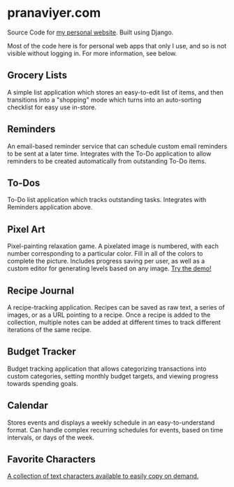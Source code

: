 # pranaviyer.com
Source Code for [my personal website](https://pranaviyer.com). Built using Django.

Most of the code here is for personal web apps that only I use, and so is not visible without logging in. For more information, see below. 

## Grocery Lists

A simple list application which stores an easy-to-edit list of items, and then transitions into a "shopping" mode which turns into an auto-sorting checklist for easy use in-store.

## Reminders

An email-based reminder service that can schedule custom email reminders to be sent at a later time. Integrates with the To-Do application to allow reminders to be created automatically from outstanding To-Do items.

## To-Dos

To-Do list application which tracks outstanding tasks. Integrates with Reminders application above.

## Pixel Art

Pixel-painting relaxation game. A pixelated image is numbered, with each number corresponding to a particular color. Fill in all of the colors to complete the picture. Includes progress saving per user, as well as a custom editor for generating levels based on any image. [Try the demo!](https://pranaviyer.com/pixelart/demo/)

## Recipe Journal

A recipe-tracking application. Recipes can be saved as raw text, a series of images, or as a URL pointing to a recipe. Once a recipe is added to the collection, multiple notes can be added at different times to track different iterations of the same recipe.

## Budget Tracker

Budget tracking application that allows categorizing transactions into custom categories, setting monthly budget targets, and viewing progress towards spending goals.

## Calendar

Stores events and displays a weekly schedule in an easy-to-understand format. Can handle complex recurring schedules for events, based on time intervals, or days of the week.

## Favorite Characters

[A collection of text characters available to easily copy on demand.](https://pranaviyer.com/fav-chars/)
